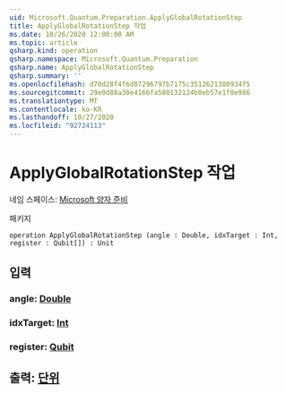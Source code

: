 ```yaml
---
uid: Microsoft.Quantum.Preparation.ApplyGlobalRotationStep
title: ApplyGlobalRotationStep 작업
ms.date: 10/26/2020 12:00:00 AM
ms.topic: article
qsharp.kind: operation
qsharp.namespace: Microsoft.Quantum.Preparation
qsharp.name: ApplyGlobalRotationStep
qsharp.summary: ''
ms.openlocfilehash: d70d28f4f6d87296797b7175c3512621380934f5
ms.sourcegitcommit: 29e0d88a30e4166fa580132124b0eb57e1f0e986
ms.translationtype: MT
ms.contentlocale: ko-KR
ms.lasthandoff: 10/27/2020
ms.locfileid: "92724113"
---
```

# <a name="applyglobalrotationstep-operation"></a>ApplyGlobalRotationStep 작업

네임 스페이스: [Microsoft 양자 준비](xref:Microsoft.Quantum.Preparation)

패키지 [](https://nuget.org/packages/)




```qsharp
operation ApplyGlobalRotationStep (angle : Double, idxTarget : Int, register : Qubit[]) : Unit
```


## <a name="input"></a>입력

### <a name="angle--double"></a>angle: [Double](xref:microsoft.quantum.lang-ref.double)




### <a name="idxtarget--int"></a>idxTarget: [Int](xref:microsoft.quantum.lang-ref.int)




### <a name="register--qubit"></a>register: [Qubit](xref:microsoft.quantum.lang-ref.qubit)





## <a name="output--unit"></a>출력: [단위](xref:microsoft.quantum.lang-ref.unit)

